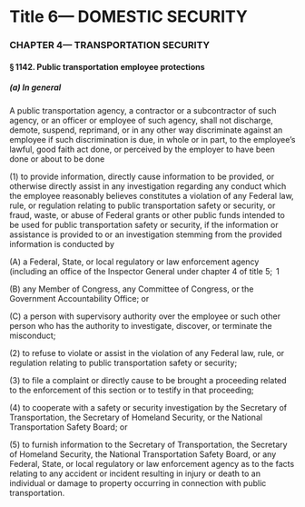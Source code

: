 
# Title 6— DOMESTIC SECURITY
### CHAPTER 4— TRANSPORTATION SECURITY
#### § 1142. Public transportation employee protections
##### (a) In general

A public transportation agency, a contractor or a subcontractor of such agency, or an officer or employee of such agency, shall not discharge, demote, suspend, reprimand, or in any other way discriminate against an employee if such discrimination is due, in whole or in part, to the employee’s lawful, good faith act done, or perceived by the employer to have been done or about to be done

(1) to provide information, directly cause information to be provided, or otherwise directly assist in any investigation regarding any conduct which the employee reasonably believes constitutes a violation of any Federal law, rule, or regulation relating to public transportation safety or security, or fraud, waste, or abuse of Federal grants or other public funds intended to be used for public transportation safety or security, if the information or assistance is provided to or an investigation stemming from the provided information is conducted by

(A) a Federal, State, or local regulatory or law enforcement agency (including an office of the Inspector General under chapter 4 of title 5;  1

(B) any Member of Congress, any Committee of Congress, or the Government Accountability Office; or

(C) a person with supervisory authority over the employee or such other person who has the authority to investigate, discover, or terminate the misconduct;

(2) to refuse to violate or assist in the violation of any Federal law, rule, or regulation relating to public transportation safety or security;

(3) to file a complaint or directly cause to be brought a proceeding related to the enforcement of this section or to testify in that proceeding;

(4) to cooperate with a safety or security investigation by the Secretary of Transportation, the Secretary of Homeland Security, or the National Transportation Safety Board; or

(5) to furnish information to the Secretary of Transportation, the Secretary of Homeland Security, the National Transportation Safety Board, or any Federal, State, or local regulatory or law enforcement agency as to the facts relating to any accident or incident resulting in injury or death to an individual or damage to property occurring in connection with public transportation.
